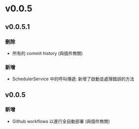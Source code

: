 # v0.0.5

## v0.0.5.1

### 刪除 <a href="#deleted" id="deleted"></a>

* 所有的 commit history (與插件無關)

### 新增 <a href="#added" id="added"></a>

* SchedulerService 中的呼叫傳遞: 新增了啟動並處理錯誤的方法

###

## v0.0.5

### 新增 <a href="#added" id="added"></a>

* Github workflows 以進行全自動部署 (與插件無關)



